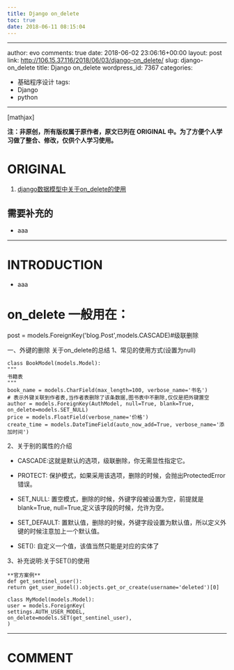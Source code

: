 ```yaml
---
title: Django on_delete
toc: true
date: 2018-06-11 08:15:04
---
```

---
author: evo
comments: true
date: 2018-06-02 23:06:16+00:00
layout: post
link: http://106.15.37.116/2018/06/03/django-on_delete/
slug: django-on_delete
title: Django on_delete
wordpress_id: 7367
categories:
- 基础程序设计
tags:
- Django
- python
---

<!-- more -->

[mathjax]

**注：非原创，所有版权属于原作者，原文已列在 ORIGINAL 中。为了方便个人学习做了整合、修改，仅供个人学习使用。**


# ORIGINAL





 	
  1. [django数据模型中关于on_delete的使用](https://blog.csdn.net/kuangshp128/article/details/78946316)




## 需要补充的





 	
  * aaa





* * *





# INTRODUCTION





 	
  * aaa





# on_delete 一般用在：


post = models.ForeignKey('blog.Post',models.CASCADE)#级联删除

一、外键的删除
关于on_delete的总结
1、常见的使用方式(设置为null)

    
    class BookModel(models.Model):
    """
    书籍表
    """
    book_name = models.CharField(max_length=100, verbose_name='书名')
    # 表示外键关联到作者表,当作者表删除了该条数据,图书表中不删除,仅仅是把外键置空
    author = models.ForeignKey(AuthModel, null=True, blank=True, on_delete=models.SET_NULL)
    price = models.FloatField(verbose_name='价格')
    create_time = models.DateTimeField(auto_now_add=True, verbose_name='添加时间')


2、关于别的属性的介绍



 	
  * CASCADE:这就是默认的选项，级联删除，你无需显性指定它。

 	
  * PROTECT: 保护模式，如果采用该选项，删除的时候，会抛出ProtectedError错误。

 	
  * SET_NULL: 置空模式，删除的时候，外键字段被设置为空，前提就是blank=True, null=True,定义该字段的时候，允许为空。

 	
  * SET_DEFAULT: 置默认值，删除的时候，外键字段设置为默认值，所以定义外键的时候注意加上一个默认值。

 	
  * SET(): 自定义一个值，该值当然只能是对应的实体了


3、补充说明:关于SET()的使用

    
    **官方案例**
    def get_sentinel_user():
    return get_user_model().objects.get_or_create(username='deleted')[0]
    
    class MyModel(models.Model):
    user = models.ForeignKey(
    settings.AUTH_USER_MODEL,
    on_delete=models.SET(get_sentinel_user),
    )






















* * *





# COMMENT



